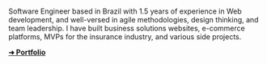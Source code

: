 ###
Software Engineer based in Brazil with 1.5 years of experience in Web development, and well-versed in agile methodologies, design thinking, and team leadership. I have built business solutions websites, e-commerce platforms, MVPs for the insurance industry, and various side projects.

<a alt="Portfolio" href="https://junowoz.com">
  <strong>➜ Portfolio</strong>
</a>


<!--
## Skills
<p align="center">
  <a href="https://skillicons.dev">
    <img src="https://skillicons.dev/icons?i=react,nextjs,ts,js,solidity,tailwind,css,html,nodejs,mysql,docker,git,figma,linux&theme=light" />
  </a>
</p>

</br>

<p align="center">
  <img src="https://github-readme-stats.vercel.app/api?username=junowoz&theme=apprentice&show_icons=true&count_private=true">
  </br>  </br>
  <img src="https://github-readme-stats.vercel.app/api/top-langs/?username=junowoz&theme=apprentice&layout=compact">
</p>

![junowoz](https://komarev.com/ghpvc/?username=junowoz&style=flat)
-->
